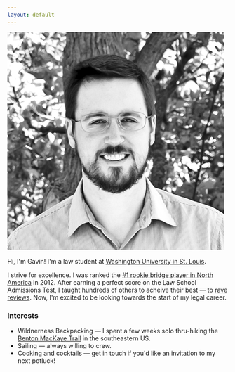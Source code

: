 ```yaml
---
layout: default
---
```


<img class="portrait" src="/images/gavin.png" alt="Portrait photo of Gavin.">

Hi, I'm Gavin! I'm a law student at [Washington University in St. Louis](https://law.wustl.edu/).

I strive for excellence. I was ranked the [#1 rookie bridge player in North America](https://web3.acbl.org/mpraces/?year=2012&race=MMA) in 2012. After earning a perfect score on the Law School Admissions Test, I taught hundreds of others to acheive their best &mdash; to [rave reviews](/testimonials/). Now, I'm excited to be looking towards the start of my legal career.

### Interests

* Wildnerness Backpacking &mdash; I spent a few weeks solo thru-hiking the [Benton MacKaye Trail](http://www.bmta.org/) in the southeastern US.
* Sailing &mdash; always willing to crew.
* Cooking and cocktails &mdash; get in touch if you'd like an invitation to my next potluck!